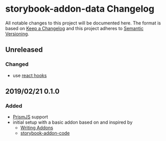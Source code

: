 # storybook-addon-data Changelog

All notable changes to this project will be documented here. The format is based
on [Keep a Changelog](http://keepachangelog.com/en/1.0.0/) and this project
adheres to [Semantic Versioning](http://semver.org/spec/v2.0.0.html).

## Unreleased

### Changed

- use [react hooks](https://reactjs.org/docs/hooks-overview.html)

## 2019/02/21 0.1.0

### Added

- [PrismJS](https://prismjs.com/) support
- initial setup with a basic addon based on and inspired by
  - [Writing Addons](https://storybook.js.org/addons/writing-addons/)
  - [storybook-addon-code](https://github.com/SOFTVISION-University/storybook-addon-code)